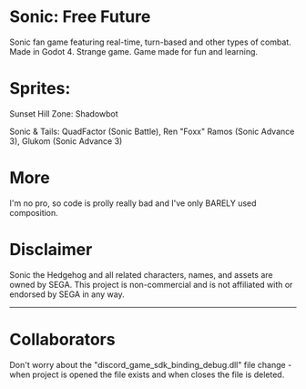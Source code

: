 # Sonic: Free Future
Sonic fan game featuring real-time, turn-based and other types of combat. Made in Godot 4. Strange game. Game made for fun and learning. 
# Sprites:
Sunset Hill Zone: Shadowbot

Sonic & Tails: QuadFactor (Sonic Battle), Ren "Foxx" Ramos (Sonic Advance 3), Glukom (Sonic Advance 3)
# More
I'm no pro, so code is prolly really bad and I've only BARELY used composition.
# Disclaimer
Sonic the Hedgehog and all related characters, names, and assets are owned by SEGA. 
This project is non-commercial and is not affiliated with or endorsed by SEGA in any way.
********
# Collaborators
Don't worry about the "discord_game_sdk_binding_debug.dll" file change - when project is opened the file exists and when closes the file is deleted.
